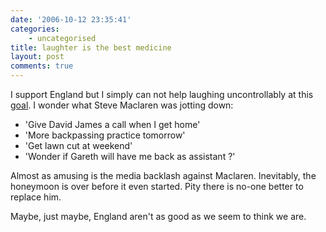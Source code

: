 ```yaml
---
date: '2006-10-12 23:35:41'
categories:
    - uncategorised
title: laughter is the best medicine
layout: post
comments: true
---
```

I support England but I simply can not help laughing uncontrollably at
this [goal](http://www.youtube.com/watch?v=zE1JTvbpv1A&eurl=). I wonder
what Steve Maclaren was jotting down:

-   'Give David James a call when I get home'
-   'More backpassing practice tomorrow'
-   'Get lawn cut at weekend'
-   'Wonder if Gareth will have me back as assistant ?'

Almost as amusing is the media backlash against Maclaren. Inevitably,
the honeymoon is over before it even started. Pity there is no-one
better to replace him.

Maybe, just maybe, England aren't as good as we seem to think we are.
